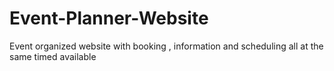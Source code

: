 # Event-Planner-Website
Event organized website with booking , information and scheduling all at the same timed available 
